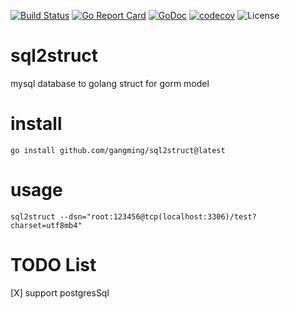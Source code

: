 [![Build Status](https://travis-ci.org/gangming/sql2struct.svg?branch=main)](https://travis-ci.org/gangming/sql2struct)
[![Go Report Card](https://goreportcard.com/badge/github.com/gangming/sql2struct)](https://goreportcard.com/report/github.com/gangming/sql2struct)
[![GoDoc](https://godoc.org/github.com/gangming/sql2struct?status.svg)](https://godoc.org/github.com/gangming/sql2struct)
[![codecov](https://codecov.io/gh/gangming/sql2struct/branch/main/graph/badge.svg)](https://codecov.io/gh/gangming/sql2struct)
![License](https://img.shields.io/badge/license-GPL-blue.svg)
# sql2struct
mysql database to golang struct for gorm model

# install
```shell
go install github.com/gangming/sql2struct@latest
```



# usage
```shell
sql2struct --dsn="root:123456@tcp(localhost:3306)/test?charset=utf8mb4"
```

# TODO List
[X] support postgresSql
